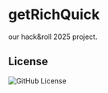 # getRichQuick
our hack&roll 2025 project.



## License
![GitHub License](https://img.shields.io/github/license/lifrocszh/Projects)
